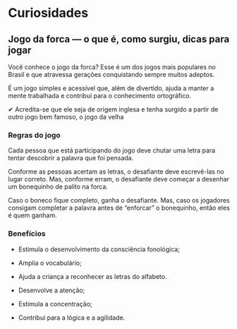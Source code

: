# Curiosidades

## Jogo da forca — o que é, como surgiu, dicas para jogar

Você conhece o jogo da forca? Esse é um dos jogos mais populares no Brasil e que atravessa gerações conquistando sempre muitos adeptos.

É um jogo simples e acessível que, além de divertido, ajuda a manter a mente trabalhada e contribui para o conhecimento ortográfico.

✔ Acredita-se que ele seja de origem inglesa e tenha surgido a partir de outro jogo bem famoso, o jogo da velha

### Regras do jogo

Cada pessoa que está participando do jogo deve chutar uma letra para tentar descobrir a palavra que foi pensada.

Conforme as pessoas acertam as letras, o desafiante deve escrevê-las no lugar correto. Mas, conforme erram, o desafiante deve começar a desenhar um bonequinho de palito na forca.

Caso o boneco fique completo, ganha o desafiante. Mas, caso os jogadores consigam completar a palavra antes de “enforcar” o bonequinho, então eles é quem ganham.

### Benefícios 

- Estimula o desenvolvimento da consciência fonológica;

- Amplia o vocabulário;

- Ajuda a criança a reconhecer as letras do alfabeto.

- Desenvolve a atenção;

- Estimula a concentração;

- Contribui para a lógica e a agilidade.